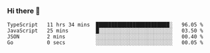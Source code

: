 ### Hi there 👋

<!--START_SECTION:waka-->
```text
TypeScript   11 hrs 34 mins  ████████████████████████░   96.05 % 
JavaScript   25 mins         █░░░░░░░░░░░░░░░░░░░░░░░░   03.50 % 
JSON         2 mins          ░░░░░░░░░░░░░░░░░░░░░░░░░   00.40 % 
Go           0 secs          ░░░░░░░░░░░░░░░░░░░░░░░░░   00.05 %
```
<!--END_SECTION:waka-->


<!--
**MohammedAkhil/MohammedAkhil** is a ✨ _special_ ✨ repository because its `README.md` (this file) appears on your GitHub profile.

Here are some ideas to get you started:

- 🔭 I’m currently working on ...
- 🌱 I’m currently learning ...
- 👯 I’m looking to collaborate on ...
- 🤔 I’m looking for help with ...
- 💬 Ask me about ...
- 📫 How to reach me: ...
- 😄 Pronouns: ...
- ⚡ Fun fact: ...
-->
